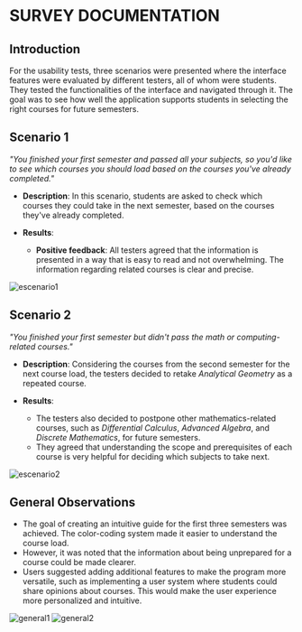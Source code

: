 # SURVEY DOCUMENTATION

## Introduction

For the usability tests, three scenarios were presented where the interface features were evaluated by different testers, all of whom were students. They tested the functionalities of the interface and navigated through it. The goal was to see how well the application supports students in selecting the right courses for future semesters.

## Scenario 1

*"You finished your first semester and passed all your subjects, so you'd like to see which courses you should load based on the courses you've already completed."*

- **Description**: In this scenario, students are asked to check which courses they could take in the next semester, based on the courses they've already completed.

- **Results**:
  - **Positive feedback**: All testers agreed that the information is presented in a way that is easy to read and not overwhelming. The information regarding related courses is clear and precise.

![escenario1](https://github.com/Killercrod/Equipo-1-FIS-Repositorio/blob/880ba04c1e4ccd998a177dc1fcfdc86bb676296e/Assets/escenario1.jpeg)

## Scenario 2

*"You finished your first semester but didn't pass the math or computing-related courses."*

- **Description**: Considering the courses from the second semester for the next course load, the testers decided to retake *Analytical Geometry* as a repeated course.

- **Results**:
  - The testers also decided to postpone other mathematics-related courses, such as *Differential Calculus*, *Advanced Algebra*, and *Discrete Mathematics*, for future semesters.
  - They agreed that understanding the scope and prerequisites of each course is very helpful for deciding which subjects to take next.

![escenario2](https://github.com/Killercrod/Equipo-1-FIS-Repositorio/blob/880ba04c1e4ccd998a177dc1fcfdc86bb676296e/Assets/escenario2.jpeg)

## General Observations

- The goal of creating an intuitive guide for the first three semesters was achieved. The color-coding system made it easier to understand the course load.
- However, it was noted that the information about being unprepared for a course could be made clearer.
- Users suggested adding additional features to make the program more versatile, such as implementing a user system where students could share opinions about courses. This would make the user experience more personalized and intuitive.

![general1](https://github.com/Killercrod/Equipo-1-FIS-Repositorio/blob/880ba04c1e4ccd998a177dc1fcfdc86bb676296e/Assets/general1.jpg)
![general2](https://github.com/Killercrod/Equipo-1-FIS-Repositorio/blob/880ba04c1e4ccd998a177dc1fcfdc86bb676296e/Assets/general2.jpg)
